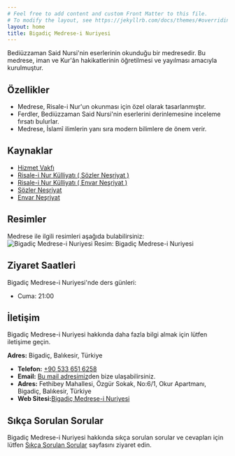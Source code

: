 ```yaml
---
# Feel free to add content and custom Front Matter to this file.
# To modify the layout, see https://jekyllrb.com/docs/themes/#overriding-theme-defaults
layout: home
title: Bigadiç Medrese-i Nuriyesi
---
```


Bediüzzaman Said Nursi'nin eserlerinin okunduğu bir medresedir. Bu medrese, iman ve Kur'ân hakikatlerinin öğretilmesi ve yayılması amacıyla kurulmuştur.

## Özellikler

- Medrese, Risale-i Nur'un okunması için özel olarak tasarlanmıştır.
- Ferdler, Bediüzzaman Said Nursi'nin eserlerini derinlemesine inceleme fırsatı bulurlar.
- Medrese, İslamî ilimlerin yanı sıra modern bilimlere de önem verir.

## Kaynaklar

- [Hizmet Vakfı](https://www.hizmetvakfi.com)
- [Risale-i Nur Külliyatı ( Sözler Neşriyat )](http://istanbul.sozler.com.tr)
- [Risale-i Nur Külliyatı ( Envar Neşriyat )](https://www.risalekulliyati.com)
- [Sözler Neşriyat](https://www.sozlernesriyat.com.tr)
- [Envar Neşriyat](https://www.envarnesriyat.com)

## Resimler
Medrese ile ilgili resimleri aşağıda bulabilirsiniz:
![Bigadiç Medrese-i Nuriyesi](https://example.com/medrese.jpg)
Resim: Bigadiç Medrese-i Nuriyesi

## Ziyaret Saatleri
Bigadiç Medrese-i Nuriyesi'nde ders günleri:

- Cuma: 21:00


## İletişim
Bigadiç Medrese-i Nuriyesi hakkında daha fazla bilgi almak için lütfen iletişime geçin.

**Adres:** Bigadiç, Balıkesir, Türkiye<br>
- **Telefon:** [+90 533 651 6258](https://wa.me/905336516258)<br>
- **Email:** [Bu mail adresimiz](mailto:bilal.harun00@gmail.com)den bize ulaşabilirsiniz.
- **Adres:** Fethibey Mahallesi, Özgür Sokak, No:6/1, Okur Apartmanı, Bigadiç, Balıkesir, Türkiye
- **Web Sitesi:**[Bigadiç Medrese-i Nuriyesi](https://bilalharun.github.io/homework)

## Sıkça Sorulan Sorular
Bigadiç Medrese-i Nuriyesi hakkında sıkça sorulan sorular ve cevapları için lütfen [Sıkça Sorulan Sorular](https://bilalharun.github.io/homework/faq) sayfasını ziyaret edin.
